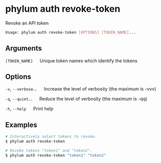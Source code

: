 # phylum auth revoke-token

Revoke an API token

```sh
Usage: phylum auth revoke-token [OPTIONS] [TOKEN_NAME]...
```

## Arguments

`[TOKEN_NAME]`
&emsp; Unique token names which identify the tokens

## Options

`-v`, `--verbose`...
&emsp; Increase the level of verbosity (the maximum is -vvv)

`-q`, `--quiet`...
&emsp; Reduce the level of verbosity (the maximum is -qq)

`-h`, `--help`
&emsp; Print help

## Examples

```sh
# Interactively select tokens to revoke.
$ phylum auth revoke-token

# Revoke tokens "token1" and "token2".
$ phylum auth revoke-token "token1" "token2"
```

